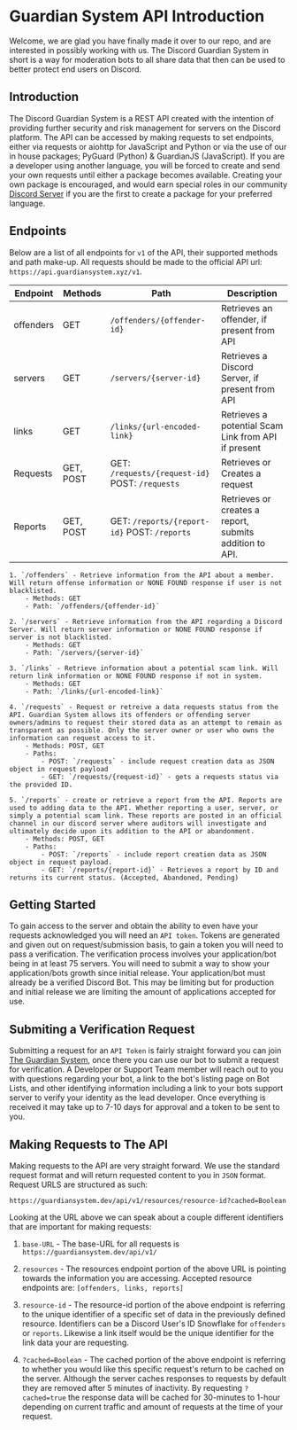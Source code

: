 # Guardian System API Introduction

Welcome, we are glad you have finally made it over to our repo, and are interested in possibly working with us. The Discord Guardian System in short is a way for moderation bots to all share data that then can be used to better protect end users on Discord.

## Introduction

The Discord Guardian System is a REST API created with the intention of providing further security and risk management for servers on the Discord platform. The API can be accessed by making requests to set endpoints, either via requests or aiohttp for JavaScript and Python or via the use of our in house packages; PyGuard (Python) & GuardianJS (JavaScript). If you are a developer using another language, you will be forced to create and send your own requests until either a package becomes available. Creating your own package is encouraged, and would earn special roles in our community [Discord Server](https://dsc.gg/dgsofficial) if you are the first to create a package for your preferred language. 

## Endpoints

Below are a list of all endpoints for `v1` of the API, their supported methods and path make-up. All requests should be made to the official API url: `https://api.guardiansystem.xyz/v1`.
    
| Endpoint | Methods | Path | Description |
| --- | --- | --- | --- |
| offenders | GET | `/offenders/{offender-id}` | Retrieves an offender, if present from API |
| servers | GET | `/servers/{server-id}` | Retrieves a Discord Server, if present from API |
| links | GET | `/links/{url-encoded-link}` | Retrieves a potential Scam Link from API if present | 
| Requests | GET, POST | GET: `/requests/{request-id}` POST: `/requests` | Retrieves or Creates a request| 
| Reports | GET, POST | GET: `/reports/{report-id}` POST: `/reports` | Retrieves or creates a report, submits addition to API. |

    1. `/offenders` - Retrieve information from the API about a member. Will return offense information or NONE FOUND response if user is not blacklisted. 
        - Methods: GET
        - Path: `/offenders/{offender-id}`
    
    2. `/servers` - Retrieve information from the API regarding a Discord Server. Will return server information or NONE FOUND response if server is not blacklisted.
        - Methods: GET
        - Path: `/servers/{server-id}`
    
    3. `/links` - Retrieve information about a potential scam link. Will return link information or NONE FOUND response if not in system.
        - Methods: GET
        - Path: `/links/{url-encoded-link}`
    
    4. `/requests` - Request or retreive a data requests status from the API. Guardian System allows its offenders or offending server owners/admins to request their stored data as an attempt to remain as transparent as possible. Only the server owner or user who owns the information can request access to it. 
        - Methods: POST, GET
        - Paths:
            - POST: `/requests` - include request creation data as JSON object in request payload
            - GET: `/requests/{request-id}` - gets a requests status via the provided ID.
    
    5. `/reports` - create or retrieve a report from the API. Reports are used to adding data to the API. Whether reporting a user, server, or simply a potential scam link. These reports are posted in an official channel in our discord server where auditors will investigate and ultimately decide upon its addition to the API or abandonment.
        - Methods: POST, GET
        - Paths:
            - POST: `/reports` - include report creation data as JSON object in request payload.
            - GET: `/reports/{report-id}` - Retrieves a report by ID and returns its current status. (Accepted, Abandoned, Pending) 


 ## Getting Started
 
 To gain access to the server and obtain the ability to even have your requests acknowledged you will need an `API token`. Tokens are generated and given out on request/submission basis, to gain a token you will need to pass a verification. The verification process involves your application/bot being in at least 75 servers. You will need to submit a way to show your application/bots growth since initial release. Your application/bot must already be a verified Discord Bot. This may be limiting but for production and initial release we are limiting the amount of applications accepted for use.

## Submiting a Verification Request

Submitting a request for an `API Token` is fairly straight forward you can join [The Guardian System](https://discord.gg/eVUgfYEUaw), once there you can use our bot to submit a request for verification. A Developer or Support Team member will reach out to you with questions regarding your bot, a link to the bot's listing page on Bot Lists, and other identifying information including a link to your bots support server to verify your identity as the lead developer. Once everything is received it may take up to 7-10 days for approval and a token to be sent to you. 

## Making Requests to The API

Making requests to the API are very straight forward. We use the standard request format and will return requested content to you in `JSON` format. Request URLS are structured as such: 

`
https://guardiansystem.dev/api/v1/resources/resource-id?cached=Boolean
`

Looking at the URL above we can speak about a couple different identifiers that are important for making requests:

1. `base-URL` - The base-URL for all requests is `https://guardiansystem.dev/api/v1/`

2. `resources` - The resources endpoint portion of the above URL is pointing towards the information you are accessing. Accepted resource endpoints are: `[offenders, links, reports]`

3. `resource-id` - The resource-id portion of the above endpoint is referring to the unique identifier of a specific set of data in the previously defined resource. Identifiers can be a Discord User's ID Snowflake for `offenders` or `reports`. Likewise a link itself would be the unique identifier for the link data your are requesting. 

4. `?cached=Boolean` - The cached portion of the above endpoint is referring to whether you would like this specific request's return to be cached on the server. Although the server caches responses to requests by default they are removed after 5 minutes of inactivity. By requesting `?cached=true` the response data will be cached for 30-minutes to 1-hour depending on current traffic and amount of requests at the time of your request. 
